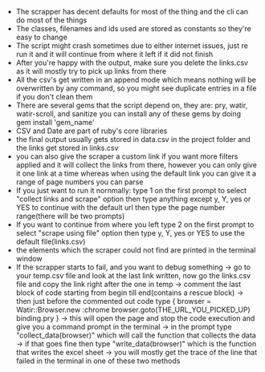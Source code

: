 - The scrapper has decent defaults for most of the thing and the cli can do most of the things
- The classes, filenames and ids used are stored as constants so they're easy to change
- The script might crash sometimes due to either internet issues, just re run it and it will continue from where it left if it did not finish
- After you're happy with the output, make sure you delete the links.csv as it will mostly try to pick up links from there
- All the csv's get written in an append mode which means nothing will be overwritten by any command, so you might see duplicate entries in a file if   you don't clean them
- There are several gems that the script depend on, they are: pry, watir, watir-scroll, and sanitize
  you can install any of these gems by doing gem install 'gem_name'
- CSV and Date are part of ruby's core libraries
- the final output usually gets stored in data.csv in the project folder and the links get stored in links.csv
- you can also give the scraper a custom link if you want more filters applied and it will collect the links from there,
  however you can only give it one link at a time whereas when using the default link you can give it a range of page
  numbers you can parse
- If you just want to run it nornmally:
  type 1 on the first prompt to select "collect links and scrape" option
  then type anything except y, Y, yes or YES to continue with the default url
  then type the page number range(there will be two prompts)
- If you want to continue from where you left
  type 2 on the first prompt to select "scrape using file" option
  then type y, Y, yes or YES to use the default file(links.csv)
- the elements which the scraper could not find are printed in the terminal window
- If the scrapper starts to fail, and you want to debug something
    -> go to your temp.csv file and look at the last link written, now go the links.csv file and copy the link right after the one in temp
  	-> comment the last block of code starting from begin till end(contains a rescue block)
  	-> then just before the commented out code type {
		browser = Watir::Browser.new :chrome
		browser.goto(THE_URL_YOU_PICKED_UP)
		binding.pry
  	}
  	-> this will open the page and stop the code execution and give you a command prompt in the terminal
  	-> in the prompt type "collect_data(browser)" which will call the function that collects the data
  	-> if that goes fine then type "write_data(browser)" which is the function that writes the excel sheet
  	-> you will mostly get the trace of the line that failed in the terminal in one of these two methods